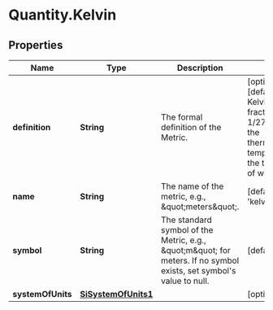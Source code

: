 # Quantity.Kelvin

## Properties
Name | Type | Description | Notes
------------ | ------------- | ------------- | -------------
**definition** | **String** | The formal definition of the Metric. | [optional] [default to &#39;The Kelvin (K) is the fraction 1/273.16 of the thermodynamic temperature of the triple point of water.&#39;]
**name** | **String** | The name of the metric, e.g., \&quot;meters\&quot;. | [default to &#39;kelvin&#39;]
**symbol** | **String** | The standard symbol of the Metric, e.g., \&quot;m\&quot; for meters. If no symbol exists, set symbol&#39;s value to null. | [default to &#39;K&#39;]
**systemOfUnits** | [**SiSystemOfUnits1**](SiSystemOfUnits1.md) |  | [optional] 


